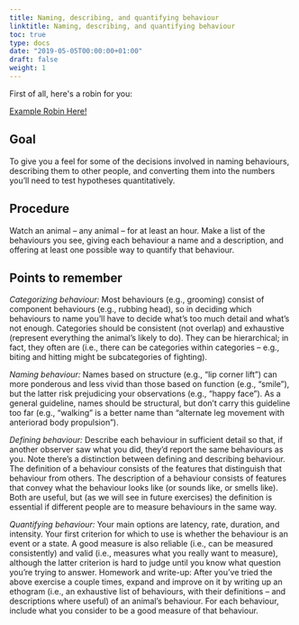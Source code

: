 ```yaml
---
title: Naming, describing, and quantifying behaviour
linktitle: Naming, describing, and quantifying behaviour
toc: true
type: docs
date: "2019-05-05T00:00:00+01:00"
draft: false
weight: 1
---
```


First of all, here's a robin for you:

<a href="amro.jpg" target="_blank">Example Robin Here!</a>

## Goal

To give you a feel for some of the decisions involved in naming behaviours, describing them to other people, and converting them into the numbers you’ll need to test hypotheses quantitatively.

## Procedure

Watch an animal – any animal – for at least an hour. Make a list of the behaviours you see, giving each behaviour a name and a description, and offering at least one possible way to quantify that behaviour.

## Points to remember

*Categorizing behaviour:* Most behaviours (e.g., grooming) consist of component behaviours (e.g., rubbing head), so in deciding which behaviours to name you’ll have to decide what’s too much detail and what’s not enough. Categories should be consistent (not overlap) and exhaustive (represent everything the animal’s likely to do). They can be hierarchical; in fact, they often are (i.e., there can be categories within categories – e.g., biting and hitting might be subcategories of fighting).

*Naming behaviour:* Names based on structure (e.g., “lip corner lift”) can more ponderous and less vivid than those based on function (e.g., “smile”), but the latter risk prejudicing your observations (e.g., “happy face”). As a general guideline, names should be structural, but don’t carry this guideline too far (e.g., “walking” is a better name than “alternate leg movement with anteriorad body propulsion”).

*Defining behaviour:* Describe each behaviour in sufficient detail so that, if another observer saw what you did, they’d report the same behaviours as you. Note there’s a distinction between defining and describing behaviour. The definition of a behaviour consists of the features that distinguish that behaviour from others. The description of a behaviour consists of features that convey what the behaviour looks like (or sounds like, or smells like). Both are useful, but (as we will see in future exercises) the definition is essential if different people are to measure behaviours in the same way.

*Quantifying behaviour:* Your main options are latency, rate, duration, and intensity. Your first criterion for which to use is whether the behaviour is an event or a state. A good measure is also reliable (i.e., can be measured consistently) and valid (i.e., measures what you really want to measure), although the latter criterion is hard to judge until you know what question you’re trying to answer.
Homework and write-up: After you’ve tried the above exercise a couple times, expand and improve on it by writing up an ethogram (i.e., an exhaustive list of behaviours, with their definitions – and descriptions where useful) of an animal’s behaviour. For each behaviour, include what you consider to be a good measure of that behaviour.
